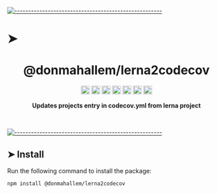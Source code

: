 <!-- ⚠️ This README has been generated from the file(s) "../package_readme_blueprint.md" ⚠️-->
[![-----------------------------------------------------](https://raw.githubusercontent.com/andreasbm/readme/master/assets/lines/water.png)](#h1-aligncenterdonmahallemlerna2codecovh1)

# ➤ <h1 align="center">@donmahallem/lerna2codecov</h1>
<p align="center">
		<a href="https://github.com/donmahallem/js-libs/actions?query=workflow%3ATest+branch%3Amaster"><img alt="Test" src="https://github.com/donmahallem/js-libs/workflows/Test/badge.svg?branch=master&event=push" height="20"/></a>
<a href="https://codecov.io/gh/donmahallem/js-libs/donmahallem/master/packages/js-libs"><img alt="codecov" src="https://codecov.io/gh/donmahallem/js-libs/branch/master/graph/badge.svg?flag=lerna2codecov" height="20"/></a>
<a href="https://badge.fury.io/js/%40donmahallem%2Flerna2codecov"><img alt="npm version" src="https://badge.fury.io/js/%40donmahallem%2Flerna2codecov.svg" height="20"/></a>
<a href="https://github.com/donmahallem/js-libs/blob/master/LICENSE"><img alt="GitHub license" src="https://img.shields.io/github/license/donmahallem/js-libs" height="20"/></a>
<a href="https://david-dm.org/donmahallem/js-libs?path=packages/lerna2codecov"><img alt="dependencies Status" src="https://david-dm.org/donmahallem/js-libs/status.svg?path=packages/lerna2codecov" height="20"/></a>
<a href="https://david-dm.org/donmahallem/js-libs?path=packages/lerna2codecov&type=dev"><img alt="devDependencies Status" src="https://david-dm.org/donmahallem/js-libs/dev-status.svg?path=packages/lerna2codecov" height="20"/></a>
<a href="https://github.com/donmahallem/js-libs/graphs/contributors"><img alt="GitHub contributors" src="https://img.shields.io/github/contributors-anon/donmahallem/js-libs" height="20"/></a>
	</p>


<p align="center">
  <b>Updates projects entry in codecov.yml from lerna project</b></br>
  <sub><sub>
</p>

<br />



[![-----------------------------------------------------](https://raw.githubusercontent.com/andreasbm/readme/master/assets/lines/water.png)](#install)

## ➤ Install

Run the following command to install the package:

```
npm install @donmahallem/lerna2codecov
```
